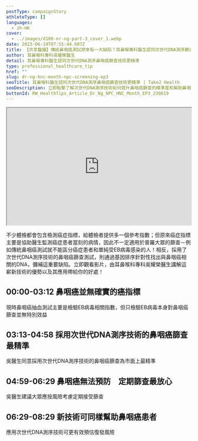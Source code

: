 ```yaml
---
postType: campaignStory
athleteType: []
languages:
  - zh-HK
cover:
  - ../images/d100-nr-ng-part-3_cover_1.webp
date: 2023-06-19T07:55:44.607Z
title: 【共享醫識】傳統鼻咽癌測試原來有一大缺陷？耳鼻喉專科醫生認同次世代DNA測序篩查技術更精準！
author: 耳鼻喉科專科吳耀榮醫生
detail: 耳鼻喉專科醫生認同次世代DNA測序鼻咽癌篩查技術更精準
type: professional_healthcare_tip
href: ""
slug: dr-ng-hnc-month-npc-screening-ep3
seoTitle: 耳鼻喉科醫生認同次世代DNA測序鼻咽癌篩查技術更精準 | Take2 Health
seoDescription: 立即點擊了解次世代DNA測序技術如何提升鼻咽癌篩查的精準度和幫助鼻咽癌患者。
buttonId: RW_HealthTips_Article_Dr_Ng_NPC_HNC_Month_EP3_230619
---
```

<div class="youtube-root"><iframe title="【共享醫識】傳統鼻咽癌測試原來有一大缺陷？耳鼻喉專科醫生認同次世代DNA測序篩查技術更精準！" width="100%" height="320" src="https://www.youtube.com/embed/EsSoK-yhzmU?rel=0" id="EsSoK-yhzmU" loading="lazy" allowfullscreen sandbox="allow-same-origin allow-scripts allow-popups"></iframe></div>

不少體檢都會包含檢測癌症指標，給體檢者提供多一個參考指數；但原來癌症指標主要是協助醫生監測癌症患者當刻的病情，因此不一定適用於普羅大眾的篩查－例如傳統鼻咽癌測試就不能區分癌症患者和單純受EB病毒感染的人！相反，採用了次世代DNA測序技術的鼻咽癌篩查測試，則通過基因排序針對性找出與鼻咽癌相關的DNA，彌補這重要缺陷。立即觀看影片，由耳鼻喉科專科吳耀榮醫生講解這嶄新技術的優勢以及其應用帶給你的好處！

## 00:00-03:12 鼻咽癌並無確實的癌指標

現時鼻咽癌抽血測試主要是檢驗EB病毒相關指數，但只檢驗EB病毒本身對鼻咽癌篩查並無特別效益

## 03:13-04:58 採用次世代DNA測序技術的鼻咽癌篩查最精準 

吳醫生同意採用次世代DNA測序技術的鼻咽癌篩查為市面上最精準

## 04:59-06:29 鼻咽癌無法預防　定期篩查最放心

吳醫生建議大眾應按風險考慮定期接受篩查

## 06:29-08:29 新技術可同樣幫助鼻咽癌患者

應用次世代DNA測序技術可更有效預估復發風險